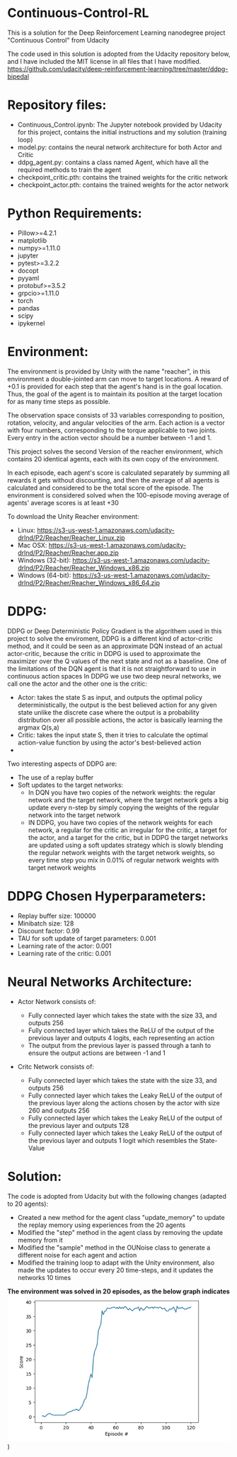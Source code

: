 # Continuous-Control-RL
This is a solution for the Deep Reinforcement Learning nanodegree project "Continuous Control" from Udacity

The code used in this solution is adopted from the Udacity repository below, and I have included the MIT license in all files that I have modified.
https://github.com/udacity/deep-reinforcement-learning/tree/master/ddpg-bipedal

# Repository files:
- Continuous_Control.ipynb: The Jupyter notebook provided by Udacity for this project, contains the initial instructions and my solution (training loop) 
- model.py: contains the neural network architecture for both Actor and Critic
- ddpg_agent.py: contains a class named Agent, which have all the required methods to train the agent
- checkpoint_critic.pth: contains the trained weights for the critic network
- checkpoint_actor.pth: contains the trained weights for the actor network

# Python Requirements:
- Pillow>=4.2.1
- matplotlib
- numpy>=1.11.0
- jupyter
- pytest>=3.2.2
- docopt
- pyyaml
- protobuf>=3.5.2
- grpcio>=1.11.0
- torch
- pandas
- scipy
- ipykernel

# Environment:
The environment is provided by Unity with the name "reacher", in this environment a double-jointed arm can move to target locations. A reward of +0.1 is provided for each step that the agent's hand is in the goal location. Thus, the goal of the agent is to maintain its position at the target location for as many time steps as possible.

The observation space consists of 33 variables corresponding to position, rotation, velocity, and angular velocities of the arm. Each action is a vector with four numbers, corresponding to the torque applicable to two joints. Every entry in the action vector should be a number between -1 and 1.

This project solves the second Version of the reacher environment, which contains 20 identical agents, each with its own copy of the environment.

In each episode, each agent's score is calculated separately by summing all rewards it gets without discounting, and then the average of all agents is calculated and considered to be the total score of the episode.
The environment is considered solved when the 100-episode moving average of agents' average scores is at least +30

To download the Unity Reacher environment:
- Linux: https://s3-us-west-1.amazonaws.com/udacity-drlnd/P2/Reacher/Reacher_Linux.zip
- Mac OSX: https://s3-us-west-1.amazonaws.com/udacity-drlnd/P2/Reacher/Reacher.app.zip
- Windows (32-bit): https://s3-us-west-1.amazonaws.com/udacity-drlnd/P2/Reacher/Reacher_Windows_x86.zip
- Windows (64-bit): https://s3-us-west-1.amazonaws.com/udacity-drlnd/P2/Reacher/Reacher_Windows_x86_64.zip


# DDPG:
DDPG or Deep Deterministic Policy Gradient is the algorithem used in this project to solve the enviroment, DDPG is a different kind of actor-critic method, and it could be seen as an approximate DQN instead of an actual actor-critic, because the critic in DDPG is used to approximate the maximizer over the Q values of the next state and not as a baseline.
One of the limitations of the DQN agent is that it is not straightforward to use in continuous action spaces
In DDPG we use two deep neural networks, we call one the actor and the other one is the critic:
-  Actor: takes the state S as input, and outputs the optimal policy deterministically, the output is the best believed action for any given state unlike the discrete case where the output is a probability distribution over all possible actions, the actor is basically learning the argmax Q(s,a)
-  Critic: takes the input state S, then it tries to calculate the optimal action-value function by using the actor's best-believed action
-  
Two interesting aspects of DDPG are:
- The use of a replay buffer
- Soft updates to the target networks:
    - In DQN you have two copies of the network weights: the regular network and the target network, where the target network gets a big update every n-step by simply copying the weights of the regular network into the target network
    - IN DDPG, you have two copies of the network weights for each network, a regular for the critic an irregular for the critic, a target for the actor, and a target for the critic, but in DDPG the target networks are updated using a soft updates strategy which is slowly blending the regular network weights with the target network weights, so every time step you mix in 0.01% of regular network weights with target network weights
 
# DDPG Chosen Hyperparameters:
- Replay buffer size: 100000 
- Minibatch size: 128
- Discount factor: 0.99
- TAU for soft update of target parameters: 0.001
- Learning rate of the actor: 0.001
- Learning rate of the critic: 0.001

# Neural Networks Architecture:
- Actor Network consists of:
    - Fully connected layer which takes the state with the size 33, and outputs 256
    - Fully connected layer which takes the ReLU of the output of the previous layer and outputs 4 logits, each representing an action
    - The output from the previous layer is passed through a tanh to ensure the output actions are between -1 and 1 

- Critc Network consists of:
    - Fully connected layer which takes the state with the size 33, and outputs 256
    - Fully connected layer which takes the Leaky ReLU of the output of the previous layer along the actions chosen by the actor with size 260 and outputs 256
    - Fully connected layer which takes the Leaky ReLU of the output of the previous layer and outputs 128
    - Fully connected layer which takes the Leaky ReLU of the output of the previous layer and outputs 1 logit which resembles the State-Value

# Solution:

The code is adopted from Udacity but with the following changes (adapted to 20 agents):
- Created a new method for the agent class "update_memory" to update the replay memory using experiences from the 20 agents
- Modified the "step" method in the agent class by removing the update memory from it
- Modified the "sample" method in the OUNoise class to generate a different noise for each agent and action
- Modified the training loop to adapt with the Unity environment, also made the updates to occur every 20 time-steps, and it updates the networks 10 times

**The environment was solved in 20 episodes, as the below graph indicates**
![alt text](https://github.com/FMajdali/Continuous-Control-RL/blob/main/DDPG%20Training%20Graph.jpg))
